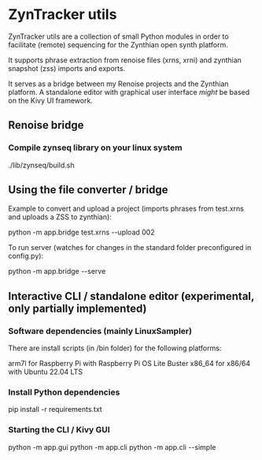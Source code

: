 # ZynTracker utils

ZynTracker utils are a collection of small Python modules in order to facilitate (remote) sequencing for the Zynthian open synth platform.

It supports phrase extraction from renoise files (xrns, xrni) and zynthian snapshot (zss) imports and exports.

It serves as a bridge between my Renoise projects and the Zynthian platform.
A standalone editor with graphical user interface *might* be based on the Kivy UI framework.


## Renoise bridge
### Compile zynseq library on your linux system

./lib/zynseq/build.sh

## Using the file converter / bridge

Example to convert and upload a project
(imports phrases from test.xrns and uploads a ZSS to zynthian):

python -m app.bridge test.xrns --upload 002

To run server
(watches for changes in the standard folder preconfigured in config.py):

python -m app.bridge --serve

## Interactive CLI / standalone editor (experimental, only partially implemented)

### Software dependencies (mainly LinuxSampler)

There are install scripts (in /bin folder) for the following platforms:

arm7l for Raspberry Pi with Raspberry Pi OS Lite Buster
x86_64 for x86/64 with Ubuntu 22.04 LTS
### Install Python dependencies

pip install -r requirements.txt

### Starting the CLI / Kivy GUI

python -m app.gui
python -m app.cli
python -m app.cli --simple
